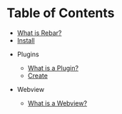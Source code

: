 # Table of Contents

-   [What is Rebar?](index.md)
-   [Install](install.md)

*   Plugins

    -   [What is a Plugin?](Plugins/index.md)
    -   [Create](Plugins/create.md)

*   Webview
    -   [What is a Webview?](Webview/index.md)

